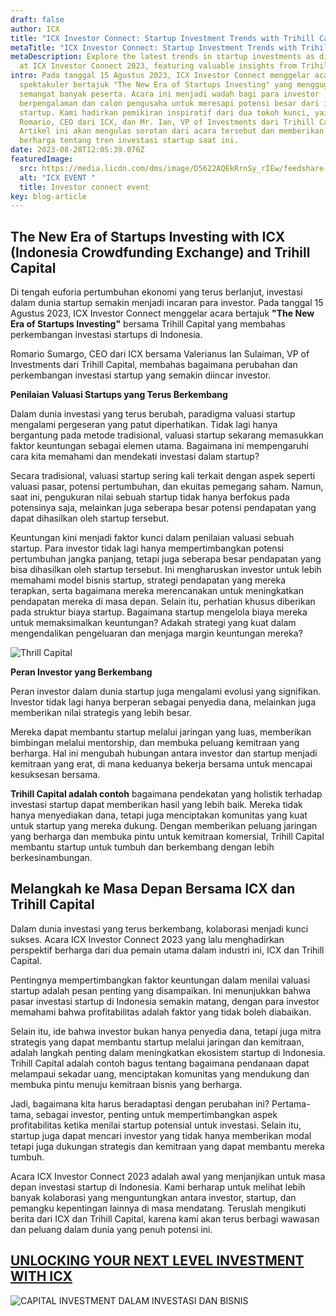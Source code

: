 ```yaml
---
draft: false
author: ICX
title: "ICX Investor Connect: Startup Investment Trends with Trihill Capital"
metaTitle: "ICX Investor Connect: Startup Investment Trends with Trihill Capital"
metaDescription: Explore the latest trends in startup investments as discussed
  at ICX Investor Connect 2023, featuring valuable insights from Trihill Capital
intro: Pada tanggal 15 Agustus 2023, ICX Investor Connect menggelar acara
  spektakuler bertajuk "The New Era of Startups Investing" yang menggugah
  semangat banyak peserta. Acara ini menjadi wadah bagi para investor
  berpengalaman dan calon pengusaha untuk meresapi potensi besar dari investasi
  startup. Kami hadirkan pemikiran inspiratif dari dua tokoh kunci, yaitu Mr.
  Romario, CEO dari ICX, dan Mr. Ian, VP of Investments dari Trihill Capital.
  Artikel ini akan mengulas sorotan dari acara tersebut dan memberikan wawasan
  berharga tentang tren investasi startup saat ini.
date: 2023-08-28T12:05:39.076Z
featuredImage:
  src: https://media.licdn.com/dms/image/D5622AQEkRrnSy_rIEw/feedshare-shrink_1280/0/1692594313594?e=1695859200&v=beta&t=untvojd7GQ9OdvKve2Lqnw3tfxTkReyzBNae0JcD_nw
  alt: "ICX EVENT "
  title: Investor connect event
key: blog-article
---
```

## **The New Era of Startups Investing with ICX (Indonesia Crowdfunding Exchange) and Trihill Capital**

Di tengah euforia pertumbuhan ekonomi yang terus berlanjut, investasi dalam dunia startup semakin menjadi incaran para investor. Pada tanggal 15 Agustus 2023, ICX Investor Connect menggelar acara bertajuk **"The New Era of Startups Investing"** bersama Trihill Capital yang membahas perkembangan investasi startups di Indonesia. 

Romario Sumargo, CEO dari ICX bersama Valerianus Ian Sulaiman, VP of Investments dari Trihill Capital, membahas  bagaimana perubahan dan perkembangan investasi startup yang semakin diincar investor. 

**P﻿enilaian Valuasi Startups yang Terus Berkembang**

Dalam dunia investasi yang terus berubah, paradigma valuasi startup mengalami pergeseran yang patut diperhatikan. Tidak lagi hanya bergantung pada metode tradisional, valuasi startup sekarang memasukkan faktor keuntungan sebagai elemen utama. Bagaimana ini mempengaruhi cara kita memahami dan mendekati investasi dalam startup? 

Secara tradisional, valuasi startup sering kali terkait dengan aspek seperti valuasi pasar, potensi pertumbuhan, dan ekuitas pemegang saham. Namun, saat ini, pengukuran nilai sebuah startup tidak hanya berfokus pada potensinya saja, melainkan juga seberapa besar potensi pendapatan yang dapat dihasilkan oleh startup tersebut.

Keuntungan kini menjadi faktor kunci dalam penilaian valuasi sebuah startup. Para investor tidak lagi hanya mempertimbangkan potensi pertumbuhan jangka panjang, tetapi juga seberapa besar pendapatan yang bisa dihasilkan oleh startup tersebut. Ini mengharuskan investor untuk lebih memahami model bisnis startup, strategi pendapatan yang mereka terapkan, serta bagaimana mereka merencanakan untuk meningkatkan pendapatan mereka di masa depan. Selain itu, perhatian khusus diberikan pada struktur biaya startup. Bagaimana startup mengelola biaya mereka untuk memaksimalkan keuntungan? Adakah strategi yang kuat dalam mengendalikan pengeluaran dan menjaga margin keuntungan mereka?

![Thrill Capital](https://media.licdn.com/dms/image/D5622AQHUsK8D7NF8VQ/feedshare-shrink_1280/0/1692594313358?e=1695859200&v=beta&t=xWwNda_aLEDqS1Liz7_U3KrPkufgBk6LFID5LJwFHas "Trihill capital")

**Peran Investor yang Berkembang**

Peran investor dalam dunia startup juga mengalami evolusi yang signifikan. Investor tidak lagi hanya berperan sebagai penyedia dana, melainkan juga memberikan nilai strategis yang lebih besar.

Mereka dapat membantu startup melalui jaringan yang luas, memberikan bimbingan melalui mentorship, dan membuka peluang kemitraan yang berharga. Hal ini mengubah hubungan antara investor dan startup menjadi kemitraan yang erat, di mana keduanya bekerja bersama untuk mencapai kesuksesan bersama.

**Trihill Capital adalah contoh** bagaimana pendekatan yang holistik terhadap investasi startup dapat memberikan hasil yang lebih baik. Mereka tidak hanya menyediakan dana, tetapi juga menciptakan komunitas yang kuat untuk startup yang mereka dukung. Dengan memberikan peluang jaringan yang berharga dan membuka pintu untuk kemitraan komersial, Trihill Capital membantu startup untuk tumbuh dan berkembang dengan lebih berkesinambungan.

## **Melangkah ke Masa Depan Bersama ICX dan Trihill Capital**

Dalam dunia investasi yang terus berkembang, kolaborasi menjadi kunci sukses. Acara ICX Investor Connect 2023 yang lalu menghadirkan perspektif berharga dari dua pemain utama dalam industri ini, ICX dan Trihill Capital.

Pentingnya mempertimbangkan faktor keuntungan dalam menilai valuasi startup adalah pesan penting yang disampaikan. Ini menunjukkan bahwa pasar investasi startup di Indonesia semakin matang, dengan para investor memahami bahwa profitabilitas adalah faktor yang tidak boleh diabaikan.

Selain itu, ide bahwa investor bukan hanya penyedia dana, tetapi juga mitra strategis yang dapat membantu startup melalui jaringan dan kemitraan, adalah langkah penting dalam meningkatkan ekosistem startup di Indonesia. Trihill Capital adalah contoh bagus tentang bagaimana pendanaan dapat melampaui sekadar uang, menciptakan komunitas yang mendukung dan membuka pintu menuju kemitraan bisnis yang berharga.

Jadi, bagaimana kita harus beradaptasi dengan perubahan ini? Pertama-tama, sebagai investor, penting untuk mempertimbangkan aspek profitabilitas ketika menilai startup potensial untuk investasi. Selain itu, startup juga dapat mencari investor yang tidak hanya memberikan modal tetapi juga dukungan strategis dan kemitraan yang dapat membantu mereka tumbuh.

Acara ICX Investor Connect 2023 adalah awal yang menjanjikan untuk masa depan investasi startup di Indonesia. Kami berharap untuk melihat lebih banyak kolaborasi yang menguntungkan antara investor, startup, dan pemangku kepentingan lainnya di masa mendatang. Teruslah mengikuti berita dari ICX dan Trihill Capital, karena kami akan terus berbagi wawasan dan peluang dalam dunia yang penuh potensi ini.

## [U﻿NLOCKING YOUR NEXT LEVEL INVESTMENT WITH ICX](https://icx.id/?utm_source=content_blog&utm_medium=blog&utm_campaign=blog&utm_id=content_blog&utm_content=blog_content)

![CAPITAL INVESTMENT DALAM INVESTASI DAN BISNIS](https://icx.id/img/snapinsta.app_346119647_1435083573982006_484823168912654359_n_1080-1-.jpg)